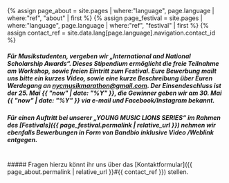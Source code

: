 {% assign page_about = site.pages | where:"language", page.language | where:"ref", "about" | first %}
{% assign page_festival = site.pages | where:"language", page.language | where:"ref", "festival" | first %}
{% assign contact_ref = site.data.lang[page.language].navigation.contact_id %}

##### Für Musikstudenten, vergeben wir _„International and National Scholarship Awards“_. Dieses Stipendium ermöglicht die freie Teilnahme am Workshop, sowie freien Eintritt zum Festival. Eure Bewerbung mailt uns bitte ein kurzes Video, sowie eine kurze Beschreibung über Euren Werdegang an <a href="mailto:nycmusikmarathon@gmail.com?subject=Scholarship">nycmusikmarathon@gmail.com</a>. Der Einsendeschluss ist der 25. Mai {{ "now" | date: "%Y" }}, die Gewinner geben wir am 30. Mai {{ "now" | date: "%Y" }} via e-mail und Facebook/Instagram bekannt.
##### Für einen Auftritt bei unserer „YOUNG MUSIC LIONS SERIES“ im Rahmen des [Festivals]({{ page_festival.permalink | relative_url }}) nehmen wir ebenfalls Bewerbungen in Form von Bandbio inklusive Video /Weblink entgegen.
<br>
##### Fragen hierzu könnt ihr uns über das [Kontaktformular]({{ page_about.permalink | relative_url }}#{{ contact_ref }}) stellen.
